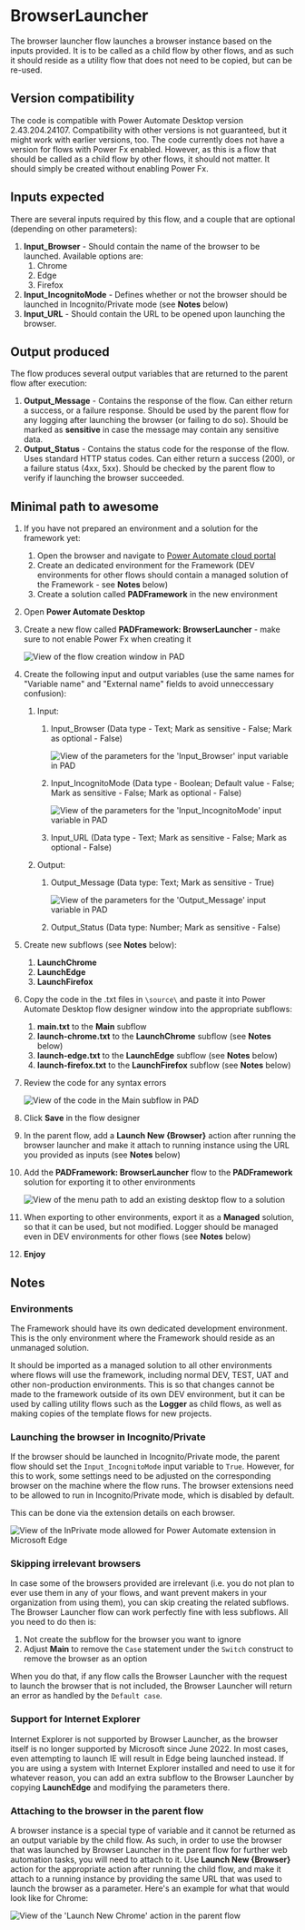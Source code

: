 # BrowserLauncher

The browser launcher flow launches a browser instance based on the inputs provided.
It is to be called as a child flow by other flows, and as such it should reside as a utility flow that does not need to be copied, but can be re-used.

## Version compatibility

The code is compatible with Power Automate Desktop version 2.43.204.24107. Compatibility with other versions is not guaranteed, but it might work with earlier versions, too.
The code currently does not have a version for flows with Power Fx enabled. However, as this is a flow that should be called as a child flow by other flows, it should not matter. It should simply be created without enabling Power Fx.

## Inputs expected

There are several inputs required by this flow, and a couple that are optional (depending on other parameters):

1. **Input_Browser** - Should contain the name of the browser to be launched. Available options are:
    1. Chrome
    1. Edge
    1. Firefox
1. **Input_IncognitoMode** - Defines whether or not the browser should be launched in Incognito/Private mode (see **Notes** below)
1. **Input_URL** - Should contain the URL to be opened upon launching the browser.

## Output produced

The flow produces several output variables that are returned to the parent flow after execution:

1. **Output_Message** - Contains the response of the flow. Can either return a success, or a failure response. Should be used by the parent flow for any logging after launching the browser (or failing to do so). Should be marked as **sensitive** in case the message may contain any sensitive data.
1. **Output_Status** - Contains the status code for the response of the flow. Uses standard HTTP status codes. Can either return a success (200), or a failure status (4xx, 5xx). Should be checked by the parent flow to verify if launching the browser succeeded.

## Minimal path to awesome

1. If you have not prepared an environment and a solution for the framework yet:
    1. Open the browser and navigate to [Power Automate cloud portal](https://make.powerautomate.com/)
    1. Create an dedicated environment for the Framework (DEV environments for other flows should contain a managed solution of the Framework - see **Notes** below)
    1. Create a solution called **PADFramework** in the new environment
1. Open **Power Automate Desktop**
1. Create a new flow called **PADFramework: BrowserLauncher** - make sure to not enable Power Fx when creating it

    ![View of the flow creation window in PAD](./assets/creating-the-flow.png)

1. Create the following input and output variables (use the same names for "Variable name" and "External name" fields to avoid unneccessary confusion):
    1. Input:
        1. Input_Browser (Data type - Text; Mark as sensitive - False; Mark as optional - False)

            ![View of the parameters for the 'Input_Browser' input variable in PAD](./assets/input-browser-variable-parameters.png)

        1. Input_IncognitoMode (Data type - Boolean; Default value - False; Mark as sensitive - False; Mark as optional - False)

            ![View of the parameters for the 'Input_IncognitoMode' input variable in PAD](./assets/input-incognito-mode-variable-parameters.png)

        1. Input_URL (Data type - Text; Mark as sensitive - False; Mark as optional - False)
    1. Output:
        1. Output_Message (Data type: Text; Mark as sensitive - True)

            ![View of the parameters for the 'Output_Message' input variable in PAD](./assets/output-message-variable-parameters.png)

        1. Output_Status (Data type: Number; Mark as sensitive - False)
1. Create new subflows (see **Notes** below): 
    1. **LaunchChrome** 
    1. **LaunchEdge** 
    1. **LaunchFirefox**
1. Copy the code in the .txt files in `\source\` and paste it into Power Automate Desktop flow designer window into the appropriate subflows:
    1. **main.txt** to the **Main** subflow
    1. **launch-chrome.txt** to the **LaunchChrome** subflow (see **Notes** below)
    1. **launch-edge.txt** to the **LaunchEdge** subflow (see **Notes** below)
    1. **launch-firefox.txt** to the **LaunchFirefox** subflow (see **Notes** below)
1. Review the code for any syntax errors

    ![View of the code in the Main subflow in PAD](./assets/main-subflow-example.png)

1. Click **Save** in the flow designer
1. In the parent flow, add a **Launch New {Browser}** action after running the browser launcher and make it attach to running instance using the URL you provided as inputs (see **Notes** below)
1. Add the **PADFramework: BrowserLauncher** flow to the **PADFramework** solution for exporting it to other environments

    ![View of the menu path to add an existing desktop flow to a solution](./assets/adding-existing-desktop-flow-to-solution.png)

1. When exporting to other environments, export it as a **Managed** solution, so that it can be used, but not modified. Logger should be managed even in DEV environments for other flows (see **Notes** below)
1. **Enjoy**

## Notes

### Environments

The Framework should have its own dedicated development environment. This is the only environment where the Framework should reside as an unmanaged solution. 

It should be imported as a managed solution to all other environments where flows will use the framework, including normal DEV, TEST, UAT and other non-production environments. This is so that changes cannot be made to the framework outside of its own DEV environment, but it can be used by calling utility flows such as the **Logger** as child flows, as well as making copies of the template flows for new projects.

### Launching the browser in Incognito/Private

If the browser should be launched in Incognito/Private mode, the parent flow should set the `Input_IncognitoMode` input variable to `True`.
However, for this to work, some settings need to be adjusted on the corresponding browser on the machine where the flow runs. The browser extensions need to be allowed to run in Incognito/Private mode, which is disabled by default.

This can be done via the extension details on each browser.

![View of the InPrivate mode allowed for Power Automate extension in Microsoft Edge](./assets/edge-extension-allowed-in-private.png)

### Skipping irrelevant browsers

In case some of the browsers provided are irrelevant (i.e. you do not plan to ever use them in any of your flows, and want prevent makers in your organization from using them), you can skip creating the related subflows. The Browser Launcher flow can work perfectly fine with less subflows. All you need to do then is:
1. Not create the subflow for the browser you want to ignore
1. Adjust **Main** to remove the `Case` statement under the `Switch` construct to remove the browser as an option

When you do that, if any flow calls the Browser Launcher with the request to launch the browser that is not included, the Browser Launcher will return an error as handled by the `Default case`.

### Support for Internet Explorer

Internet Explorer is not supported by Browser Launcher, as the browser itself is no longer supported by Microsoft since June 2022. In most cases, even attempting to launch IE will result in Edge being launched instead. 
If you are using a system with Internet Explorer installed and need to use it for whatever reason, you can add an extra subflow to the Browser Launcher by copying **LaunchEdge** and modifying the parameters there.

### Attaching to the browser in the parent flow

A browser instance is a special type of variable and it cannot be returned as an output variable by the child flow.
As such, in order to use the browser that was launched by Browser Launcher in the parent flow for further web automation tasks, you will need to attach to it. Use **Launch New {Browser}** action for the appropriate action after running the child flow, and make it attach to a running instance by providing the same URL that was used to launch the browser as a parameter. Here's an example for what that would look like for Chrome:

![View of the 'Launch New Chrome' action in the parent flow](./assets/launch-new-chrome-in-parent-flow-example.png)
